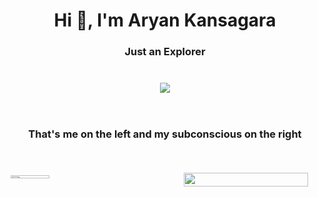 <h1 align="center">Hi 👋, I'm Aryan Kansagara</h1>
<h3 align="center">Just an Explorer<br><br><br><img src="https://thumbs.gfycat.com/CompassionateVioletIndochinesetiger-size_restricted.gif"></h3>

<br>

<h3 align="center">That's me on the left and my subconscious on the right</h3>
<br>
<br>
<div class="parent" style="display: grid; grid-template-columns: auto auto;">
	<div style="padding: 5px; box-sizing: border-box;">
		<img align="left" style="width: 50%;" src="https://th.bing.com/th/id/R.d7603ebc167109d54c30e2f94b192c8a?rik=0qT85N9lUCrfKA&riu=http%3a%2f%2fmedia2.giphy.com%2fmedia%2fCOO13FZ1ktabS%2fgiphy.gif&ehk=ng3mbEyug8PYCeqkO3RtpCio0XTbVQobfU11nHNYbf4%3d&risl=&pid=ImgRaw&r=0">
	</div>
	<div style="padding: 1px; box-sizing: border-box;">
		<img align="right" style="width:90%" src="https://image.jimcdn.com/app/cms/image/transf/dimension=455x1024:format=gif/path/s9580b9761e9c2719/image/iec6ed1a442f766e1/version/1431678692/image.gif">
	</div>
</div>
